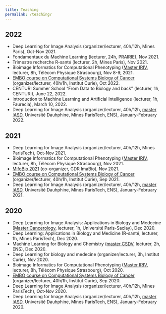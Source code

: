 ```yaml
---
title: Teaching
permalink: /teaching/
---
```


## 2022

- Deep Learning for Image Analysis (organizer/lecturer, 40h/12h, Mines Paris), Oct-Nov 2021.
- Fondamentaux du Machine Learning (lecturer, 24h, PRAIRIE), Nov 2021.
- Trimestre recherche R-santé (lecturer, 2h, Mines Paris), Nov 2021.
- Bioimage Informatics for Computational Phenotyping ([Master IRIV](https://www.master-iriv.fr), lecturer, 8h, Télécom Physique Strasbourg), Nov 8-9, 2021.
- [EMBO course on Computational Systems Biology of Cancer](https://training.institut-curie.org/courses/sysbiocancer2021) (organizer/lecturer, 40h/1h, Institut Curie), Oct 2022.
- CENTURI Summer School “From Data to Biology and back” (lecturer, 1h, CENTURI), June 22, 2022.
- Introduction to Machine Learning and Artificial Intelligence (lecturer, 1h, Faurecia), March 10, 2022.
- Deep Learning for Image Analysis (organizer/lecturer, 40h/12h, [master IASD](https://www.lamsade.dauphine.fr/wp/iasd/), Université Dauhphine, Mines ParisTech, ENS), January-February 2022.

## 2021

- Deep Learning for Image Analysis (organizer/lecturer, 40h/12h, Mines ParisTech), Oct-Nov 2021.
- Bioimage Informatics for Computational Phenotyping ([Master IRIV](https://www.master-iriv.fr), lecturer, 8h, Télécom Physique Strasbourg), Nov 2021.
- [MifoBio 2021](http://imabio-cnrs.fr/mifobio/presentation-de-mifobio/) (co-organizer, GDR ImaBio), Nov 2021.
- [EMBO course on Computational Systems Biology of Cancer](https://training.institut-curie.org/courses/sysbiocancer2021) (organizer/lecturer, 40h/1h, Institut Curie), Sep 2021.
- Deep Learning for Image Analysis (organizer/lecturer, 40h/12h, [master IASD](https://www.lamsade.dauphine.fr/wp/iasd/), Université Dauhphine, Mines ParisTech, ENS), January-February 2021.

## 2020

- Deep Learning for Image Analysis: Applications in Biology and Medecine ([Master Cancerology](https://www.universite-paris-saclay.fr/en/education/master/life-sciences-and-health/m2-cancerology), lecturer, 1h, Université Paris-Saclay), Dec 2020.
- Deep Learning: Applications in Biology and Medicine (R-santé, lecturer, 1h, Mines ParisTech), Dec 2020. 
- Machine Learning for Biology and Chemistry ([master CSDV](https://www.chimie.ens.fr/formation/parcours-chimie-sdv/), lecturer, 2h, ENS), Dec 2020.
- Deep Learning for biology and medecine (organizer/lecturer, 3h, Institut Curie), Nov 2020.
- Bioimage Informatics for Computational Phenotyping ([Master IRIV](https://www.master-iriv.fr), lecturer, 8h, Télécom Physique Strasbourg), Oct 2020.
- [EMBO course on Computational Systems Biology of Cancer](https://training.institut-curie.org/courses/sysbiocancer2020) (organizer/lecturer, 40h/1h, Institut Curie), Sep 2020.
- Deep Learning for Image Analysis (organizer/lecturer, 40h/12h, Mines ParisTech), Oct-Nov 2020.
- Deep Learning for Image Analysis (organizer/lecturer, 40h/12h, [master IASD](https://www.lamsade.dauphine.fr/wp/iasd/), Université Dauhphine, Mines ParisTech, ENS), January-February 2020.

